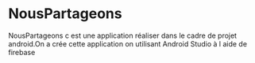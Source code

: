 # NousPartageons
NousPartageons c est une application réaliser dans le cadre de projet android.On a crée cette application on utilisant Android Studio à l aide de firebase
